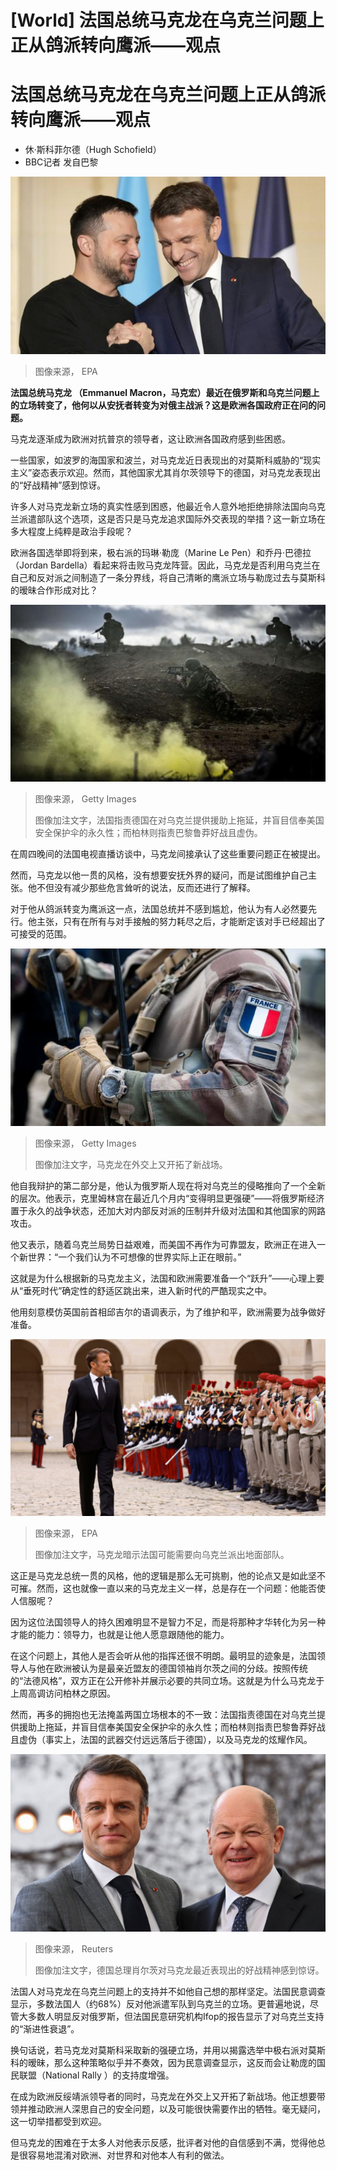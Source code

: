 # [World] 法国总统马克龙在乌克兰问题上正从鸽派转向鹰派——观点

#  法国总统马克龙在乌克兰问题上正从鸽派转向鹰派——观点

  * 休·斯科菲尔德（Hugh Schofield） 
  * BBC记者 发自巴黎 


![Volodymyr Zelensky \(left\) and Emmanuel Macron \(right\)](_132934047_zelensky-macron-epa.jpg)

> 图像来源，  EPA

**法国总统马克龙 （Emmanuel Macron，马克宏）最近在俄罗斯和乌克兰问题上的立场转变了，他何以从安抚者转变为对俄主战派？这是欧洲各国政府正在问的问题。**

马克龙逐渐成为欧洲对抗普京的领导者，这让欧洲各国政府感到些困惑。

一些国家，如波罗的海国家和波兰，对马克龙近日表现出的对莫斯科威胁的“现实主义”姿态表示欢迎。然而，其他国家尤其肖尔茨领导下的德国，对马克龙表现出的“好战精神”感到惊讶。

许多人对马克龙新立场的真实性感到困惑，他最近令人意外地拒绝排除法国向乌克兰派遣部队这个选项，这是否只是马克龙追求国际外交表现的举措？这一新立场在多大程度上纯粹是政治手段呢？

欧洲各国选举即将到来，极右派的玛琳·勒庞（Marine Le Pen）和乔丹·巴德拉（Jordan Bardella）看起来将击败马克龙阵营。因此，马克龙是否利用乌克兰在自己和反对派之间制造了一条分界线，将自己清晰的鹰派立场与勒庞过去与莫斯科的暧昧合作形成对比？

![Ukrainian troops training in France](_132933185_gettyimages-1779060634.jpg)

> 图像来源，  Getty Images
>
> 图像加注文字，法国指责德国在对乌克兰提供援助上拖延，并盲目信奉美国安全保护伞的永久性；而柏林则指责巴黎鲁莽好战且虚伪。

在周四晚间的法国电视直播访谈中，马克龙间接承认了这些重要问题正在被提出。

然而，马克龙以他一贯的风格，没有想要安抚外界的疑问，而是试图维护自己主张。他不但没有减少那些危言耸听的说法，反而还进行了解释。

对于他从鸽派转变为鹰派这一点，法国总统并不感到尴尬，他认为有人必然要先行。他主张，只有在所有与对手接触的努力耗尽之后，才能断定该对手已经超出了可接受的范围。

![A soldier with a French flag badge on his uniform](_132933183_gettyimages-2058321047.jpg)

> 图像来源，  Getty Images
>
> 图像加注文字，马克龙在外交上又开拓了新战场。

他自我辩护的第二部分是，他认为俄罗斯人现在将对乌克兰的侵略推向了一个全新的层次。他表示，克里姆林宫在最近几个月内“变得明显更强硬”——将俄罗斯经济置于永久的战争状态，还加大对内部反对派的压制并升级对法国和其他国家的网路攻击。

他又表示，随着乌克兰局势日益艰难，而美国不再作为可靠盟友，欧洲正在进入一个新世界：“一个我们认为不可想像的世界实际上正在眼前。”

这就是为什么根据新的马克龙主义，法国和欧洲需要准备一个“跃升”——心理上要从“垂死时代”确定性的舒适区跳出来，进入新时代的严酷现实之中。

他用刻意模仿英国前首相邱吉尔的语调表示，为了维护和平，欧洲需要为战争做好准备。

![French President Emmanuel Macron reviews troops during a national tribute to late French Army General Jean-Louis Georgelin, former Chief of Staff of the Armed Forces, former Grand Chancellor of the Legion of Honour, in charge of Notre-Dame de Paris Cathedral reconstruction, in the courtyard of the Hotel National des Invalides in Paris, France, 25 August 2023.](_132933181_capture.png)

> 图像来源，  EPA
>
> 图像加注文字，马克龙暗示法国可能需要向乌克兰派出地面部队。

这正是马克龙总统一贯的风格，他的逻辑是那么无可挑剔，他的论点又是如此坚不可摧。然而，这也就像一直以来的马克龙主义一样，总是存在一个问题：他能否使人信服呢？

因为这位法国领导人的持久困难明显不是智力不足，而是将那种才华转化为另一种才能的能力：领导力，也就是让他人愿意跟随他的能力。

在这个问题上，其他人是否会听从他的指挥还很不明朗。最明显的迹象是，法国领导人与他在欧洲被认为是最亲近盟友的德国领袖肖尔茨之间的分歧。按照传统的“法德风格”，双方正在公开修补并展示必要的共同立场。这就是为什么马克龙于上周高调访问柏林之原因。

然而，再多的拥抱也无法掩盖两国立场根本的不一致：法国指责德国在对乌克兰提供援助上拖延，并盲目信奉美国安全保护伞的永久性；而柏林则指责巴黎鲁莽好战且虚伪（事实上，法国的武器交付远远落后于德国），以及马克龙的炫耀作风。

![German Chancellor Olaf Scholz \(right\)welcomes French President Emmanuel Macron \(left\) before their trilateral meeting with Polish Prime Minister Donald Tusk for the consultation forum 'Weimar Triangle', at the Chancellery in Berlin, Germany March 15, 2024](_132933187_capture.png)

> 图像来源，  Reuters
>
> 图像加注文字，德国总理肖尔茨对马克龙最近表现出的好战精神感到惊讶。

法国人对马克龙在乌克兰问题上的支持并不如他自己想的那样坚定。法国民意调查显示，多数法国人（约68%）反对他派遣军队到乌克兰的立场。更普遍地说，尽管大多数人明显反对俄罗斯，但法国民意研究机构Ifop的报告显示了对乌克兰支持的“渐进性衰退”。

换句话说，若马克龙对莫斯科采取新的强硬立场，并用以揭露选举中极右派对莫斯科的暧昧，那么这种策略似乎并不奏效，因为民意调查显示，这反而会让勒庞的国民联盟（National Rally ）的支持度增强。

在成为欧洲反绥靖派领导者的同时，马克龙在外交上又开拓了新战场。他正想要带领并推动欧洲人深思自己的安全问题，以及可能很快需要作出的牺牲。毫无疑问，这一切举措都受到欢迎。

但马克龙的困难在于太多人对他表示反感，批评者对他的自信感到不满，觉得他总是很容易地混淆对欧洲、对世界和对他本人有利的做法。


